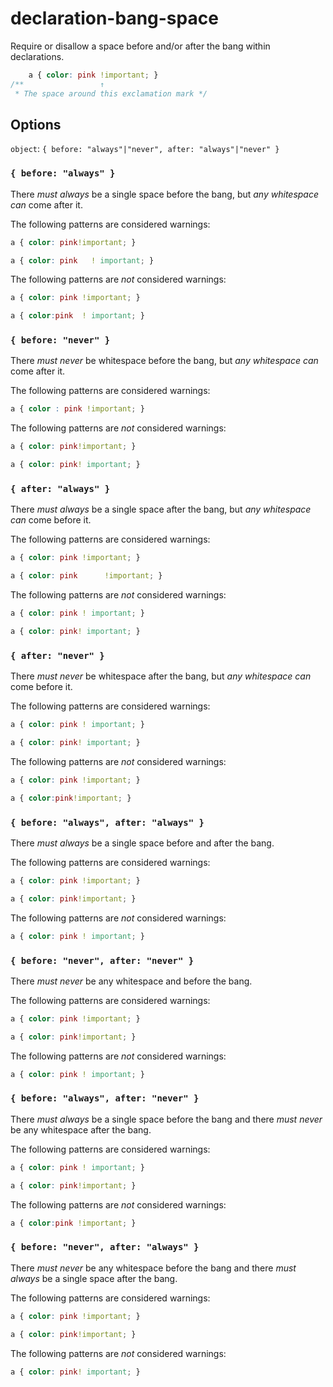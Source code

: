 # declaration-bang-space

Require or disallow a space before and/or after the bang within declarations.

```css
    a { color: pink !important; }
/**                 ↑
 * The space around this exclamation mark */
```

## Options

`object`: `{ before: "always"|"never", after: "always"|"never" }`

### `{ before: "always" }`

There *must always* be a single space before the bang, but *any whitespace can* come after it.

The following patterns are considered warnings:

```css
a { color: pink!important; }
```

```css
a { color: pink   ! important; }
```

The following patterns are *not* considered warnings:

```css
a { color: pink !important; }
```

```css
a { color:pink  ! important; }
```

### `{ before: "never" }`

There *must never* be whitespace before the bang, but *any whitespace can* come after it.

The following patterns are considered warnings:

```css
a { color : pink !important; }
```

The following patterns are *not* considered warnings:

```css
a { color: pink!important; }
```

```css
a { color: pink! important; }
```

### `{ after: "always" }`

There *must always* be a single space after the bang, but *any whitespace can* come before it.

The following patterns are considered warnings:

```css
a { color: pink !important; }
```

```css
a { color: pink      !important; }
```

The following patterns are *not* considered warnings:

```css
a { color: pink ! important; }
```

```css
a { color: pink! important; }
```

### `{ after: "never" }`

There *must never* be whitespace after the bang, but *any whitespace can* come before it.

The following patterns are considered warnings:

```css
a { color: pink ! important; }
```

```css
a { color: pink! important; }
```

The following patterns are *not* considered warnings:

```css
a { color: pink !important; }
```

```css
a { color:pink!important; }
```

### `{ before: "always", after: "always" }`

There *must always* be a single space before and after the bang.

The following patterns are considered warnings:

```css
a { color: pink !important; }
```

```css
a { color: pink!important; }
```

The following patterns are *not* considered warnings:

```css
a { color: pink ! important; }
```

### `{ before: "never", after: "never" }`

There *must never* be any whitespace and before the bang.

The following patterns are considered warnings:

```css
a { color: pink !important; }
```

```css
a { color: pink!important; }
```

The following patterns are *not* considered warnings:

```css
a { color: pink ! important; }
```

### `{ before: "always", after: "never" }`

There *must always* be a single space before the bang and there *must never* be any whitespace after the bang.

The following patterns are considered warnings:

```css
a { color: pink ! important; }
```

```css
a { color: pink!important; }
```

The following patterns are *not* considered warnings:

```css
a { color:pink !important; }
```

### `{ before: "never", after: "always" }`

There *must never* be any whitespace before the bang and there *must always* be a single space after the bang.

The following patterns are considered warnings:

```css
a { color: pink !important; }
```

```css
a { color: pink!important; }
```

The following patterns are *not* considered warnings:

```css
a { color: pink! important; }
```
